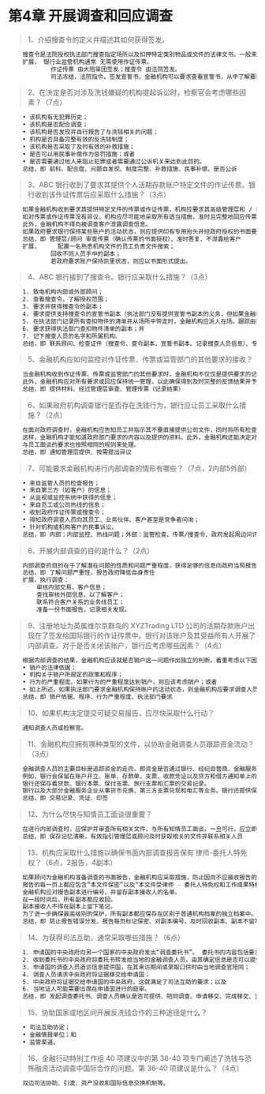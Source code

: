 # 第4章 开展调查和回应调查

> 1、介绍搜查令的定义并描述其如何获得签发。
``` bash
	搜查令是法院授权执法部门搜查指定场所以及扣押特定类别物品或文件的法律文书。一般来说，只有当执法部门有合理理由相信能从某一场所找到犯罪证据时，法院才会签发搜查令。法院根据执法人员提供的宣誓书中的信息签发搜查令。
	扩展，	银行业监管机构通常 无需使用作证传票。
		 	作证传票 由大陪审团签发；搜查令 由法院签发。
		 	司法冻结，法院指令，签发宣誓书，金融机构可以要求查看宣誓书，从中了解要获得某一个客户信息。
```

> 2、在决定是否对涉及洗钱嫌疑的机构提起诉讼时，检察官会考虑哪些因素？（7点）
``` bash
	• 该机构有无犯罪历史；
	• 该机构是否配合调查；
	• 该机构是否发现并自行报告了与洗钱相关的问题；
	• 机构是否具备完整有效的反洗钱制度；
	• 该机构是否采取了及时有效的补救措施；
	• 是否可以用民事补偿作为惩罚措施；或者
	• 是否需要通过他人来阻止犯罪或者需要通过公诉机关来达到此目的。
	总结，即 前科、配合度、问题自发现、制度完整、补救措施、民事补偿、是否公诉
```

> 3、ABC 银行收到了要求其提供个人活期存款账户特定文件的作证传票。银行收到该作证传票后应采取什么措施？（3点）
``` bash
	如果金融机构收到要求其提供特定文件的传票或作证传票，机构应要求其高级管理层和 / 或顾问 审查传票或作证传票。
	如对传票或作证传票没有异议，机构应尽可能地采取所有适当措施，准时且完整地回应传票或作证传票的要求。否则，金融机构可能遭受不利诉讼或处罚。
	此外，金融机构不得向被调查客户泄露调查信息。
	如果政府要求银行保持某些账户的活动状态，则应提供印有专用抬头并经政府授权的书面要求。
	总结，即 管理层/顾问 审查传票（确认传票的书面授权）、准时答复、不泄露给客户
	扩展， 	配置一名熟悉机构文件的员工负责文件搜索；
			回收不同人员手中的副本；
			若政府要求账户保持凯里状态，则应以书面形式提出。
```

> 4、ABC 银行接到了搜查令。银行应采取什么措施？（3点）
``` bash
	1. 致电机构内部或外部顾问；
	2. 查看搜查令，了解授权范围；
	3. 要求并获得搜查令的副本；
	4. 要求提供支持搜查令的宣誓书副本（执法部门没有提供宣誓书副本的义务，但如果金融机构可以查看宣誓书，就可以更好地了解调查的目的）；
	5. 在执法部门记录所有查扣物件的清单并从场所中带走时，金融机构应派人在场。跟踪由执法部门带走的物品记录；
	6. 要求获得执法部门查扣物件清单的副本；并
	7. 记下搜查人员的名字和所属机构。
	总结，即 联系顾问、检查证件（搜查令、查令副本、宣誓书副本、记录搜查人员信息）、专人陪同并记录带走的物品（查扣物件清单副本）
```

> 5、金融机构应如何监控对作证传票、传票或监管部门的其他要求的接收？
``` bash
	当金融机构收到作证传票、传票或监管部门的其他要求时，金融机构不仅仅是提供要求的记录或信息。金融机构还应确保所有提供给大陪审团的作证传票以及其他政府机构的信息都经过高级管理层、调查小组或顾问的审查，从而确定对质询的最佳回应方式以及质询或潜在活动是否会对本机构产生风险。
	此外，金融机构应对所有要求或回应保持统一管理，以此确保得到及时完整的反馈结果并予以登记。这份集中记录还有助于金融机构自身的内部调查。
	总结，即 提供材料、经过管理层审查、管理传票（记录结果）
```

> 6、如果政府机构调查银行是否存在洗钱行为，银行应让员工采取什么措施？（2点）
``` bash
	在面对政府调查时，金融机构应告知员工并指示其不要直接提供公司文件，同时将所有检查要求告知高级管理层或顾问，由高级管理层或顾问提供相应资料。
	这样，金融机构才能知道政府部门要求的内容以及提供的资料。此外，金融机构还能决定对哪些要求（如有）提出异议。
	与员工面谈的要求也按照相同的规则来处理。
	总结，即 通知管理层提供、按需提出异议
```

> 7、可能要求金融机构进行内部调查的情形有哪些？（7点，2内部5外部）
``` bash
	• 来自监管人员的检查报告；
	• 来自第三方（如客户）的信息；
	• 从监视或监控系统中获得的信息；
	• 来自员工或公司热线的信息；
	• 收到政府作证传票或搜查令；
	• 得知政府调查人员向其员工、业务伙伴、客户甚至是竞争者问询；
	• 针对机构或机构客户的民事诉讼。
	总结，即 内部：内部监控、热线问题；外部：监管检查、传票/搜查令、政府发起周边问讯、第三方问题、民事诉讼
```

> 8、开展内部调查的目的是什么？（2点）
``` bash
	内部调查的目的在于了解潜在问题的性质和问题严重程度，获得足够的信息向政府当局报告（在需要时进行），确保将本机构的责任降到最低，以停止任何潜在的洗钱活动。
	总结，即 了解问题严重性，报告政府降低自身责任
	扩展，执行调查：
		审核内部交易、客户信息；
		查找审核外部信息，以了解客户；
		联系符合客户关系的业务线员工；
		准备一份书面报告，记录相关发现。
```

> 9、注册地址为英属维尔京群岛的 XYZTrading LTD 公司的活期存款账户出现在了签发给国际银行的作证传票中。银行对该账户及其受益所有人开展了内部调查。对于是否关闭该账户，银行应考虑哪些因素？（4点）
``` bash
	根据内部调查的结果，金融机构应该就是否销户这一问题作出独立的判断。着重考虑以下因素：
	• 销户的法律依据；
	• 机构关于销户所规定的政策和程序；
	• 行为的严重程度。如果行为的严重程度达到销户，则应该考虑销户；或者
	• 如上所述，如果执法部门要求金融机构保持账户的活动状态，则金融机构应要求调查人员或检察官提供印有政府机构抬头并带有相应授权签字的书面要求。
	总结，即 销户依据、程序、行为严重程度、执法部门要求
```

> 10、如果机构决定提交可疑交易报告，应尽快采取什么行动？
``` bash
	通知调查人员或检察官。
```

> 11、金融机构应拥有哪种类型的文件，以协助金融调查人员跟踪资金流动？（3点）
``` bash
	金融调查人员的主要目标是追踪资金的走向，即资金是否通过银行、经纪自营商、金融服务企业或赌场进行转移。
	例如，银行会保留在账户开立、账单、存款单、支票、收款凭证以及贷方和借方通知单上的预留印签。
	银行还保存着贷款、银行本票、保付支票、旅行支票和汇票的交易记录。
	银行以及大部分金融服务企业从事货币兑换、第三方支票兑现和电汇等业务。银行还提供保险箱服务并发行信用卡。
	总结，即 交易记录、凭证、印签
```

> 12、为什么尽快与知情员工面谈很重要？
``` bash
	在进行内部调查时，应保护并审查所有相关文件，与所有知情员工面谈。一旦可行，应立即与员工进行面谈，确保其记忆处于最为清晰的状态以有效指引管理层或顾问及时获取相关的文件并联系相关人员。
	总结，即 保存记忆清晰，有效指引管理层或顾问及时获取相关的文件并联系相关人员
```

> 13、机构应采取什么措施以确保书面内部调查报告保有 律师-委托人特免权？（6点，2报告，4副本）
``` bash
	如果顾问为金融机构准备调查的书面报告，金融机构应采取措施，防止因向不应接收报告的人员分发报告而不慎放弃律师 - 委托人特免权。
	报告的每一页上都应包含“本文件保密”以及“本文件受律师 - 委托人特免权和工作成果特权保护”的声明。
	金融机构应对报告副本进行编号，并留存副本接收人的名单。
	在一段时间后，所有副本都应收回。
	副本接收人不得在副本上留下笔记。
	为了进一步确保最高级别的保护，所有副本都应保存在区别于普通机构档案的独立档案中。
	总结，即 防止报告错误分发、报告每页标记保密、对副本编号、及时回收副本、副本不留笔记、副本独立归档
```

> 14、为获得司法互助，通常采取哪些措施？（6点）
``` bash
	1. 申请国的中央政府向另一个国家的中央政府发出“调查委托书”。 委托书的内容包括要求提供的信息、请求的性质、申请国的刑事指控以及提出请求所依据的法律规定等；
	2. 收到委托书的中央政府将委托书转发给当地的金融调查人员，由其确定信息是否可以提供；
	3. 申请国的调查人员造访信息提供国，在其来访期间或录取口供时由当地调查官陪同；
	4. 调查人员请求中央政府将证据移交给申请国；
	5. 中央政府将证据交给申请国的中央政府，这就满足了司法互助的要求；以及
	6. 当地证人可能需要出席在申请国进行的庭审。
	总结，即 发起调查委托书、调查人员确认是否可提供、陪同调查、申请移交、完成移交、当地证人出席
```

> 15、协助国家或地区间开展反洗钱合作的三种途径是什么？
``` bash
	• 司法互助协定；
	• 金融情报单位；和
	• 监管渠道。
```

> 16、金融行动特别工作组 40 项建议中的第 36-40 项专门阐述了洗钱与恐怖融资活动调查中国际合作的问题。第 36-40 项建议是什么？（4点）
``` bash
	双边司法协助、引渡、资产没收和国际信息交换机制等。
```
